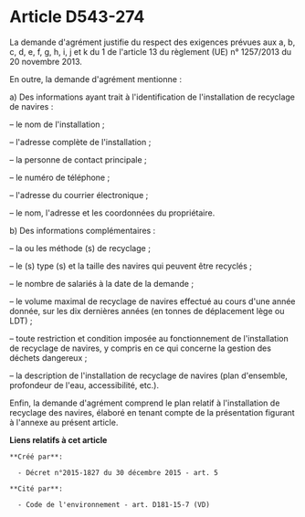 # Article D543-274

La demande d'agrément justifie du respect des exigences prévues aux a, b, c, d, e, f, g, h, i, j et k du 1 de l'article 13 du
règlement (UE) n° 1257/2013 du 20 novembre 2013.

En outre, la demande d'agrément mentionne :

a) Des informations ayant trait à l'identification de l'installation de recyclage de navires :

– le nom de l'installation ;

– l'adresse complète de l'installation ;

– la personne de contact principale ;

– le numéro de téléphone ;

– l'adresse du courrier électronique ;

– le nom, l'adresse et les coordonnées du propriétaire.

b) Des informations complémentaires :

– la ou les méthode (s) de recyclage ;

– le (s) type (s) et la taille des navires qui peuvent être recyclés ;

– le nombre de salariés à la date de la demande ;

– le volume maximal de recyclage de navires effectué au cours d'une année donnée, sur les dix dernières années (en tonnes de
déplacement lège ou LDT) ;

– toute restriction et condition imposée au fonctionnement de l'installation de recyclage de navires, y compris en ce qui
concerne la gestion des déchets dangereux ;

– la description de l'installation de recyclage de navires (plan d'ensemble, profondeur de l'eau, accessibilité, etc.).

Enfin, la demande d'agrément comprend le plan relatif à l'installation de recyclage des navires, élaboré en tenant compte de
la présentation figurant à l'annexe au présent article.

**Liens relatifs à cet article**

	**Créé par**:

	  - Décret n°2015-1827 du 30 décembre 2015 - art. 5

	**Cité par**:

	  - Code de l'environnement - art. D181-15-7 (VD)
